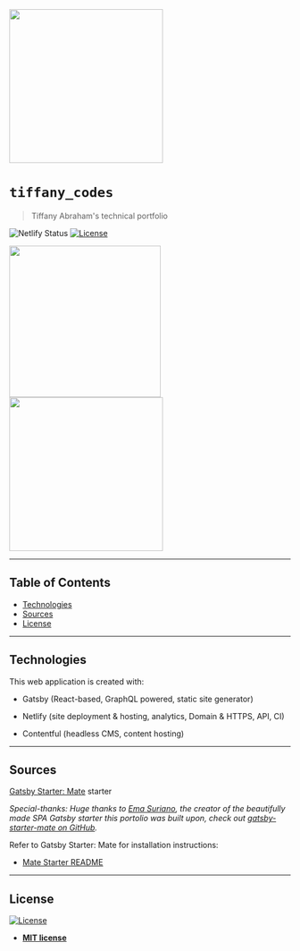 
<img src='https://lh3.googleusercontent.com/pw/ACtC-3etPpb6GRgN33LcSlkiBv-20UjkgBpf9s9R7kshEvrwLMA4oF1zLKvpH95mfZenWaPiFQ-h8HCZCHxjQnpzASZu8GMdy8DlYo93pZ2q0L36eePRVSN4qLZkUiSYk17mW1tpavZatFVr39BdHl5uAmzFfA=s1000-no?authuser=0' align='center' width='275px'>


# ``tiffany_codes``

> Tiffany Abraham's technical portfolio


![Netlify Status](https://api.netlify.com/api/v1/badges/a7a68d30-a8d2-4416-b9ef-ca0621a6db11/deploy-status)
 [![License](http://img.shields.io/:license-mit-blue.svg?style=flat-square)](http://badges.mit-license.org) 

<div class="row">
  <img  src='https://lh3.googleusercontent.com/pw/ACtC-3fcf49uMyrkDcOrIhVnRbxFQGkcmdQ5wraGPxrqqXbCeGJ5962xbxES8voSLPpIA8Jnljv0Y7kfRtLqHI75WsPnN8VUyncsIl8VoxonWd8TwR8kjBWRS5RPYSCroHGjZgrI1RkjnPG9kY6V_nkhClNcuw=w1046-h1968-no?authuser=0' width='271px' />
 <img  src='https://lh3.googleusercontent.com/pw/ACtC-3cchm8DoQbO95jHk2b_iLBtbQ18X302nC45VT_eHCQdggs4Gq46Y7bfvabK9lLZvTpP0y931azO2Q-0a2jB4T6z8mv0ncWk3qfw2rY2uE0WibTxehxtN4FHU67lAh9yoOlMaslH0j7gHsG6bFr9D7EJ_A=w1058-h1968-no?authuser=0' width='275px' />
  <div class="column"></div>
</div>

---

## Table of Contents


- [Technologies](#technologies)
- [Sources](#sources)
- [License](#license)




---


## Technologies
This web application is created with:
* Gatsby (React-based, GraphQL powered, static site generator)

* Netlify (site deployment & hosting, analytics, Domain & HTTPS, API, CI)

* Contentful (headless CMS, content hosting)


---

## Sources


[Gatsby Starter: Mate](https://github.com/EmaSuriano/gatsby-starter-mate) starter

*Special-thanks: Huge thanks to [Ema Suriano](https://github.com/EmaSuriano), the creator of the beautifully made SPA Gatsby starter this portolio was built upon, check out [gatsby-starter-mate on GitHub](https://github.com/EmaSuriano/gatsby-starter-mate).*

Refer to Gatsby Starter: Mate for installation instructions:
* [Mate Starter README](https://github.com/EmaSuriano/gatsby-starter-mate/blob/master/README.md) 

---

## License

[![License](http://img.shields.io/:license-mit-blue.svg?style=flat-square)](http://badges.mit-license.org)

- **[MIT license](http://opensource.org/licenses/mit-license.php)**
